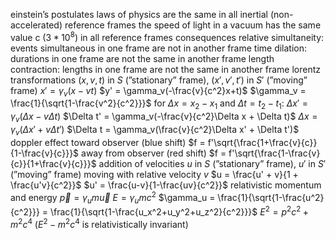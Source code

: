 einstein’s postulates
	laws of physics are the same in all inertial (non-accelerated) reference frames
	the speed of light in a vacuum has the same value c ($3*10^8$) in all reference frames
	consequences
		relative simultaneity: events simultaneous in one frame are not in another frame
		time dilation: durations in one frame are not the same in another frame
		length contraction: lengths in one frame are not the same in another frame
lorentz transformations
	$(x,v,t)$ in $S$ (”stationary” frame), $(x',v',t')$ in $S'$ (”moving” frame)
	$x' = \gamma_v(x-vt)$
	$y' = \gamma_v(-\frac{v}{c^2}x+t)$
	$\gamma_v = \frac{1}{\sqrt{1-\frac{v^2}{c^2}}}$
	for $\Delta x = x_2 - x_1$ and $\Delta t = t_2 - t_1$:
		$\Delta x' = \gamma_v(\Delta x - v\Delta t)$
		$\Delta t' = \gamma_v(-\frac{v}{c^2}\Delta x + \Delta t)$
		$\Delta x = \gamma_v(\Delta x' + v\Delta t')$
		$\Delta t = \gamma_v(\frac{v}{c^2}\Delta x' + \Delta t')$
doppler effect
	toward observer (blue shift)
		$f = f'\sqrt{\frac{1+\frac{v}{c}}{1-\frac{v}{c}}}$
	away from observer (red shift)
		$f = f'\sqrt{\frac{1-\frac{v}{c}}{1+\frac{v}{c}}}$
addition of velocities
	$u$ in $S$ (”stationary” frame), $u'$ in $S'$ (”moving” frame) moving with relative velocity $v$
	$u = \frac{u' + v}{1 + \frac{u'v}{c^2}}$
	$u' = \frac{u-v}{1-\frac{uv}{c^2}}$
relativistic momentum and energy
	$\vec{p} = \gamma_u m\vec{u}$
	$E = \gamma_u mc^2$
	$\gamma_u = \frac{1}{\sqrt{1-\frac{u^2}{c^2}}} = \frac{1}{\sqrt{1-\frac{u_x^2+u_y^2+u_z^2}{c^2}}}$
	$E^2 = p^2c^2 + m^2c^4$ ($E^2 - m^2c^4$ is relativistically invariant)